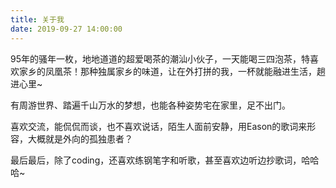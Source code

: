 ```yaml
---
title: 关于我
date: 2019-09-27 14:00:00
---
```


95年的骚年一枚，地地道道的超爱喝茶的潮汕小伙子，一天能喝三四泡茶，特喜欢家乡的凤凰茶！那种独属家乡的味道，让在外打拼的我，一杯就能融进生活，趟进心里~

有周游世界、踏遍千山万水的梦想，也能各种姿势宅在家里，足不出门。

喜欢交流，能侃侃而谈，也不喜欢说话，陌生人面前安静，用Eason的歌词来形容，大概就是外向的孤独患者？

最后最后，除了coding，还喜欢练钢笔字和听歌，甚至喜欢边听边抄歌词，哈哈哈~